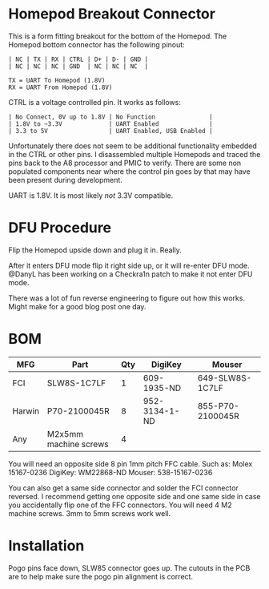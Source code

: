 # Homepod Breakout Connector
This is a form fitting breakout for the bottom of the Homepod. The Homepod bottom connector has the following pinout:

    | NC | TX | RX | CTRL | D+ | D- | GND |
    | NC | NC | NC | GND  | NC | NC | NC  |
    
    TX = UART To Homepod (1.8V)
    RX = UART From Homepod (1.8V)

CTRL is a voltage controlled pin. It works as follows:

    | No Connect, 0V up to 1.8V | No Function               |
    | 1.8V to ~3.3V             | UART Enabled              |
    | 3.3 to 5V                 | UART Enabled, USB Enabled |

Unfortunately there does not seem to be additional functionality embedded in the CTRL or other pins. I disassembled multiple Homepods and traced the pins back to the A8 processor and PMIC to verify. There are some non populated components near where the control pin goes by that may have been present during development.

UART is 1.8V. It is most likely _not_ 3.3V compatible.

# DFU Procedure

Flip the Homepod upside down and plug it in. Really.

After it enters DFU mode flip it right side up, or it will re-enter DFU mode. @DanyL has been working on a Checkra1n patch to make it not enter DFU mode.

There was a lot of fun reverse engineering to figure out how this works. Might make for a good blog post one day.


# BOM

| MFG    | Part                  | Qty | DigiKey       | Mouser           |
| ---    | -----------           | --- | -------       | ------           |
| FCI    | SLW8S-1C7LF           | 1   | 609-1935-ND   | 649-SLW8S-1C7LF  |
| Harwin | P70-2100045R          | 8   | 952-3134-1-ND | 855-P70-2100045R |
| Any    | M2x5mm machine screws | 4   |               |                  |

You will need an opposite side 8 pin 1mm pitch FFC cable. Such as:
Molex 15167-0236
DigiKey: WM22868-ND
Mouser: 538-15167-0236

You can also get a same side connector and solder the FCI connector reversed. I recommend getting one opposite side and one same side in case you accidentally flip one of the FFC connectors.
You will need 4 M2 machine screws. 3mm to 5mm screws work well.

# Installation

Pogo pins face down, SLW85 connector goes up. The cutouts in the PCB are to help
make sure the pogo pin alignment is correct.
